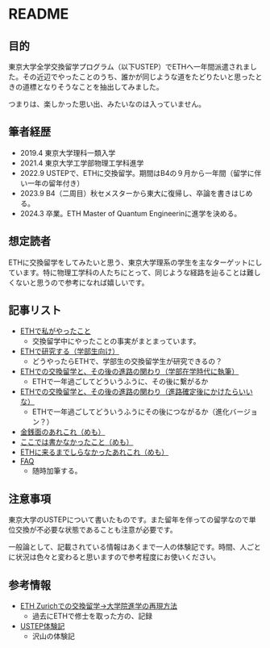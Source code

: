 # README

## 目的

東京大学全学交換留学プログラム（以下USTEP）でETHへ一年間派遣されました。その近辺でやったことのうち、誰かが同じような道をたどりたいと思ったときの道標となりそうなことを抽出してみました。

つまりは、楽しかった思い出、みたいなのは入っていません。

## 筆者経歴

- 2019.4 東京大学理科一類入学
- 2021.4 東京大学工学部物理工学科進学
- 2022.9 USTEPで、ETHに交換留学。期間はB4の９月から一年間（留学に伴い一年の留年付き）
- 2023.9 B4（二周目）秋セメスターから東大に復帰し、卒論を書きはじめる。
- 2024.3 卒業。ETH Master of Quantum Engineerinに進学を決める。

## 想定読者

ETHに交換留学をしてみたいと思う、東京大学理系の学生を主なターゲットにしています。特に物理工学科の人たちにとって、同じような経路を辿ることは難しくないと思うので参考になれば嬉しいです。


## 記事リスト

- [ETHで私がやったこと](./what_i_did_at_ETH.md)
  - 交換留学中にやったことの事実がまとまっています。
- [ETHで研究する（学部生向け）](./do_reasearch_as_bachelar_student_at_eth.md)
  - どうやったらETHで、学部生の交換留学生が研究できるの？
- [ETHでの交換留学と、その後の進路の関わり（学部在学時代に執筆）](./exchange_and_afterward_written_when_B4.md)
  - ETHで一年過ごしてどういうふうに、その後に繋がるか
- [ETHでの交換留学と、その後の進路の関わり（進路確定後にかけたらいいな）](./exchange_and_afterward_written_after_B4.md)
  - ETHで一年過ごしてどういうふうにその後につながるか（進化バージョン？）
- [金銭面のあれこれ（めも）](./about_money_related.md)
- [ここでは書かなかったこと（めも）](./what_i_did_not_write.md)
- [ETHに来るまでしらなかったあれこれ（めも）](./knowledge_i_got_after_coming_to_ETH.md)
- [FAQ](./faq.md)
  - 随時加筆する。

## 注意事項

東京大学のUSTEPについて書いたものです。また留年を伴っての留学なので単位交換が不必要な状態であることも注意が必要です。

一般論として、記載されている情報はあくまで一人の体験記です。時間、人ごとに状況は色々と変わると思いますので参考程度にお使いください。

## 参考情報

- [ETH Zurichでの交換留学→大学院進学の再現方法](https://github.com/kstoneriv3/tips-for-studying-and-working-abroad-ja/blob/main/from-exchange-to-grad-school-at-ethz.md)
  - 過去にETHで修士を取った方の、記録
- [USTEP体験記](https://www.u-tokyo.ac.jp/adm/go-global/ja/report-list-USTEP.html)
  - 沢山の体験記